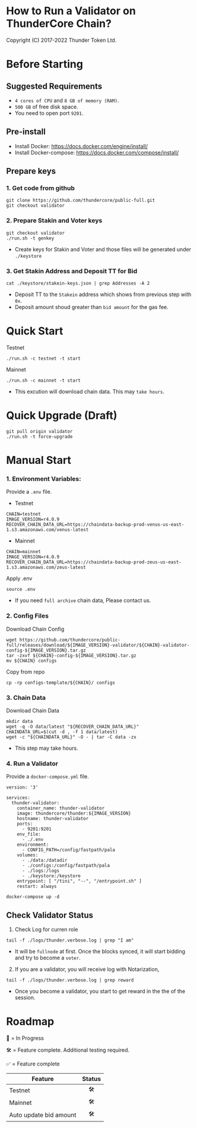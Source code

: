 # How to Run a Validator on ThunderCore Chain?

Copyright (C) 2017-2022 Thunder Token Ltd.

# Before Starting

## Suggested Requirements
* `4 cores of CPU` and `8 GB of memory (RAM)`.
* `500 GB` of free disk space.
* You need to open port `9201`.

## Pre-install
* Install Docker: https://docs.docker.com/engine/install/
* Install Docker-compose: https://docs.docker.com/compose/install/


## Prepare keys
### 1. Get code from github
```
git clone https://github.com/thundercore/public-full.git
git checkout validator
```

### 2. Prepare Stakin and Voter keys
```
git checkout validator
./run.sh -t genkey
```
* Create keys for Stakin and Voter and those files will be generated under `./keystore`

### 3. Get Stakin Address and Deposit  TT for Bid
```
cat ./keystore/stakein-keys.json | grep Addresses -A 2
```
* Deposit TT to the `Stakein` address which shows from previous step with `0x`. 
* Deposit amount shoud greater than `bid amount` for the gas fee.



# Quick Start
Testnet
```
./run.sh -c testnet -t start
```
Mainnet
```
./run.sh -c mainnet -t start
```
* This excution will download chain data. This may `take hours`.


# Quick Upgrade (Draft)
```
git pull origin validator
./run.sh -t force-upgrade
```


# Manual Start

### 1. Environment Variables:

Provide a `.env` file.

- Testnet
```
CHAIN=testnet
IMAGE_VERSION=r4.0.9
RECOVER_CHAIN_DATA_URL=https://chaindata-backup-prod-venus-us-east-1.s3.amazonaws.com/venus-latest
```

- Mainnet
```
CHAIN=mainnet
IMAGE_VERSION=r4.0.9
RECOVER_CHAIN_DATA_URL=https://chaindata-backup-prod-zeus-us-east-1.s3.amazonaws.com/zeus-latest
```

Apply .env
```
source .env
```
* If you need `full archive` chain data, Please contact us.


### 2. Config Files
Download Chain Config
```
wget https://github.com/thundercore/public-full/releases/download/${IMAGE_VERSION}-validator/${CHAIN}-validator-config-${IMAGE_VERSION}.tar.gz
tar -zxvf ${CHAIN}-config-${IMAGE_VERSION}.tar.gz
mv ${CHAIN} configs
```

Copy from repo
```
cp -rp configs-template/${CHAIN}/ configs
```

### 3. Chain Data
Download Chain Data
```
mkdir data
wget -q -O data/latest "${RECOVER_CHAIN_DATA_URL}"
CHAINDATA_URL=$(cut -d , -f 1 data/latest)
wget -c "${CHAINDATA_URL}" -O - | tar -C data -zx
```
* This step may take hours.

### 4. Run a Validator

Provide a `docker-compose.yml` file.

```
version: '3'

services:
  thunder-validator:
    container_name: thunder-validator
    image: thundercore/thunder:${IMAGE_VERSION}
    hostname: thunder-validator
    ports:
      - 9201:9201
    env_file:
      - ./.env
    environment:
      - CONFIG_PATH=/config/fastpath/pala
    volumes:
      - ./data:/datadir
      - ./configs:/config/fastpath/pala
      - ./logs:/logs
      - ./keystore:/keystore
    entrypoint: [ "/tini", "--", "/entrypoint.sh" ]
    restart: always
```
```
docker-compose up -d
```


## Check Validator Status

1. Check Log for curren role
```
tail -f ./logs/thunder.verbose.log | grep "I am"
```
* It will be `fullnode` at first. Once the blocks synced, it will start bidding and try to become a `voter`.

2. If you are a validator, you will receive log with Notarization,
```
tail -f ./logs/thunder.verbose.log | grep reward

```
* Once you become a validator, you start to get reward in the the of the session. 


# Roadmap

🔨 = In Progress

🛠 = Feature complete. Additional testing required.

✅ = Feature complete


| Feature |  Status |
| ------- |  :------: |
| Testnet | 🛠 |
| Mainnet | 🛠 |
| Auto update bid amount | 🛠 |
